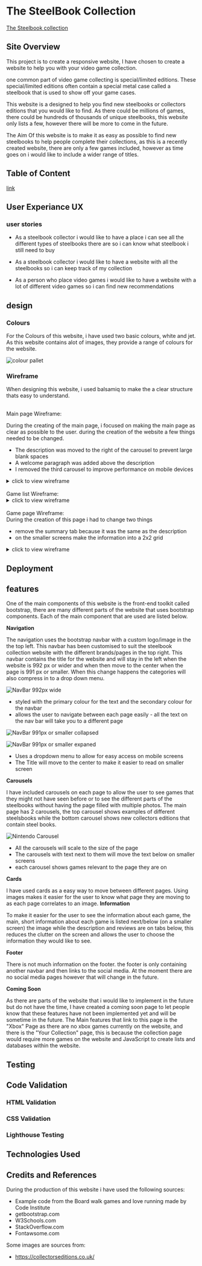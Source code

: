 # The SteelBook Collection

[The Steelbook collection](https://explosion247.github.io/milestone-project-1/)

## Site Overview

This project is to create a responsive website, I have chosen to create a website to help you with your video game collection.

one common part of video game collecting is special/limited editions. These special/limited editions often contain a special metal case called a steelbook that is used to show off your game cases.

This website is a designed to help you find new steelbooks or collectors editions that you would like to find. As there could be millions of games, there could be hundreds of thousands of unique steelbooks, this website only lists a few, however there will be more to come in the future.

The Aim Of this website is to make it as easy as possible to find new steelbooks to help people complete their collections, as this is a recently created website, there are only a few games included, however as time goes on i would like to include a wider range of titles.

## Table of Content

[link](#deployment)

## User Experiance UX

### user stories

- As a steelbook collector i would like to have a place i can see all the different types of steelbooks there are so i can know what steelbook i still need to buy

- As a steelbook collector i would like to have a website with all the steelbooks so i can keep track of my collection

- As a person who place video games i would like to have a website with a lot of different video games so i can find new recommendations

## design

### Colours

For the Colours of this website, i have used two basic colours, white and jet. As this website contains alot of images, they provide a range of colours for the website.

![colour pallet](assets/images/markdown/colour-pallet.png)

### Wireframe

When designing this website, i used balsamiq to make the a clear structure thats easy to understand.

<br>
Main page Wireframe:

<br>

During the creating of the main page, i focused on making the main page as clear as possible to the user. during the creation of the website a few things needed to be changed.

- The description was moved to the right of the carousel to prevent large blank spaces
- A welcome paragraph was added above the description
- I removed the third carousel to improve performance on mobile devices

<details>
<summary>click to view wireframe</summary>

![Main page wireframe](assets/images/markdown/main-screen-wireframe.png)

</details>
<br>
Game list Wireframe:

<br>
<details>
<summary>click to view wireframe</summary>

![Game list Wireframe](assets/images/markdown/game-list-screen-wireframe.png)

</details>
<br>
Game page Wireframe:

<br>
During the creation of this page i had to change two things

- remove the summary tab because it was the same as the description
- on the smaller screens make the information into a 2x2 grid
<details>
<summary>click to view wireframe</summary>

![Game list Wireframe](assets/images/markdown/game-page-screen-wireframe.png)

</details>

## Deployment

## features

One of the main components of this website is the front-end toolkit called bootstrap, there are many different parts of the website that uses bootstrap components. Each of the main component that are used are listed below.

**Navigation**

The navigation uses the bootstrap navbar with a custom logo/image in the the top left. This navbar has been customised to suit the steelbook collection website with the different brands/pages in the top right. This navbar contains the title for the website and will stay in the left when the website is 992 px or wider and when then move to the center when the page is 991 px or smaller. When this change happens the categories will also compress in to a drop down menu.

![NavBar 992px wide](assets/images/markdown/navbar-992px-wide.png)

- styled with the primary colour for the text and the secondary colour for the navbar
- allows the user to navigate between each page easily - all the text on the nav bar will take you to a different page

![NavBar 991px or smaller collapsed](assets/images/markdown/navbar-991px-smaller-collapsed.png)

![NavBar 991px or smaller expaned](assets/images/markdown/navbar-991px-smaller-dropdown.png)

- Uses a dropdown menu to allow for easy access on mobile screens
- The Title will move to the center to make it easier to read on smaller screen

**Carousels**

I have included carousels on each page to allow the user to see games that they might not have seen before or to see the different parts of the steelbooks without having the page filled with multiple photos. The main page has 2 carousels, the top carousel shows examples of different steelsbooks while the bottom carousel shows new collectors editions that contain steel books.

![Nintendo Carousel](assets/images/markdown/carousel.png)

- All the carousels will scale to the size of the page
- The carousels with text next to them will move the text below on smaller screens
- each carousel shows games relevant to the page they are on

**Cards**

I have used cards as a easy way to move between different pages. Using images makes it easier for the user to know what page they are moving to as each page correlates to an image.
**Information**

To make it easier for the user to see the information about each game, the main, short information about each game is listed next/below (on a smaller screen) the image while the description and reviews are on tabs below, this reduces the clutter on the screen and allows the user to choose the information they would like to see.

**Footer**

There is not much information on the footer. the footer is only containing another navbar and then links to the social media. At the moment there are no social media pages however that will change in the future.

**Coming Soon**

As there are parts of the website that i would like to implement in the future but do not have the time, I have created a coming soon page to let people know that these features have not been implemented yet and will be sometime in the future. The Main features that link to this page is the "Xbox" Page as there are no xbox games currently on the website, and there is the "Your Collection" page, this is because the collection page would require more games on the website and JavaScript to create lists and databases within the website.

## Testing

## Code Validation

### HTML Validation

### CSS Validation

### Lighthouse Testing

## Technologies Used

## Credits and References

During the production of this website i have used the following sources:

- Example code from the Board walk games and love running made by Code Institute
- getbootstrap.com
- W3Schools.com
- StackOverflow.com
- Fontawsome.com

Some images are sources from:

- https://collectorseditions.co.uk/
